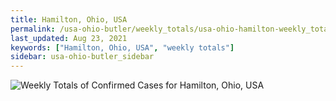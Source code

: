 ```yaml
---
title: Hamilton, Ohio, USA
permalink: /usa-ohio-butler/weekly_totals/usa-ohio-hamilton-weekly_totals.html
last_updated: Aug 23, 2021
keywords: ["Hamilton, Ohio, USA", "weekly totals"]
sidebar: usa-ohio-butler_sidebar
---
```


![Weekly Totals of Confirmed Cases for Hamilton, Ohio, USA](/covid_tracker/images/graphs/usa-ohio-hamilton-weekly_totals_graph.png)
